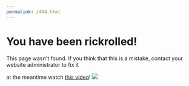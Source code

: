 ```yaml
---
permalink: /404.html
---
```

# You have been rickrolled!
This page wasn't found. If you think that this is a mistake, contact your website administrator to fix it

at the meantime watch [this video](https://www.youtube.com/watch?v=dQw4w9WgXcQ)!
![](https://www.youtube.com/watch?v=dQw4w9WgXcQ)
